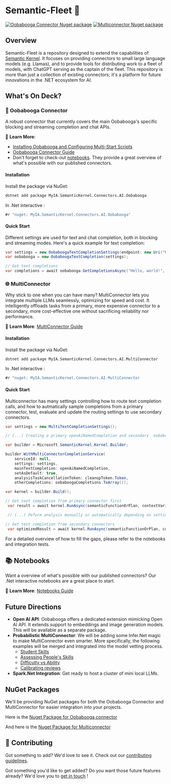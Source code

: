 ﻿# Semantic-Fleet 🚀

[![Oobabooga Connector Nuget package](https://img.shields.io/nuget/vpre/MyIA.SemanticKernel.Connectors.AI.Oobabooga?label=nuget%20Oobabooga%20Connector)](https://www.nuget.org/packages/MyIA.SemanticKernel.Connectors.AI.Oobabooga/)
[![Multiconnector Nuget package](https://img.shields.io/nuget/vpre/MyIA.SemanticKernel.Connectors.AI.MultiConnector?label=nuget%20MultiConnector)](https://www.nuget.org/packages/MyIA.SemanticKernel.Connectors.AI.MultiConnector/)

## Overview

Semantic-Fleet is a repository designed to extend the capabilities of [Semantic Kernel](https://github.com/microsoft/semantic-kernel). It focuses on providing connectors to small large language models (e.g. Llamas), and to provide tools for distributing work to a fleet of models, with ChatGPT serving as the captain of the fleet. This repository is more than just a collection of existing connectors; it's a platform for future innovations in the .NET ecosystem for AI.

## What's On Deck?

### 🤖 Oobabooga Connector

A robust connector that currently covers the main Oobabooga's specific blocking and streaming completion and chat APIs. 

📖 **Learn More**: 
- [Installing Oobabooga and Configuring Multi-Start Scripts](./docs/OOBABOOGA.md)
- [Oobabooga Connector Guide](./dotnet/src/Connectors/Connectors.AI.Oobabooga/README.md)
- Don't forget to check-out [notebooks](./dotnet/notebooks/README.md). They provide a great overview of what's possible with our published connectors.

#### Installation

Install the package via NuGet:

```bash
dotnet add package MyIA.SemanticKernel.Connectors.AI.Oobabooga
```

In .Net interactive :

```csharp
#r "nuget: MyIA.SemanticKernel.Connectors.AI.Oobabooga"
```


#### Quick Start

Different settings are used for text and chat completion, both in blocking and streaming modes. Here's a quick example for text completion:

```csharp
var settings = new OobaboogaTextCompletionSettings(endpoint: new Uri("http://localhost/"),  blockingPort: 5000, streamingPort: 5005);
var oobabooga = new OobaboogaTextCompletion(settings);

// Get text completions
var completions = await oobabooga.GetCompletionsAsync("Hello, world!", new OobaboogaCompletionRequestSettings());
```

### 🌐 MultiConnector
 
Why stick to one when you can have many? MultiConnector lets you integrate multiple LLMs seamlessly, optimizing for speed and cost. It intelligently offloads tasks from a primary, more expensive connector to a secondary, more cost-effective one without sacrificing reliability nor performance.

📖 **Learn More**: [MultiConnector Guide](./dotnet/src/IntegrationTests/Connectors/MultiConnector/README.md)

#### Installation

Install the package via NuGet:

```bash
dotnet add package MyIA.SemanticKernel.Connectors.AI.MultiConnector
```

In .Net interactive :

```csharp
#r "nuget: MyIA.SemanticKernel.Connectors.AI.MultiConnector
```

#### Quick Start

Multiconnector has many settings controlling how to route text completion calls, and how to autmatically sample completions from a primary connector, test, evaluate and update the routing settings to use secondary connectors.

```csharp
var settings = new MultiTextCompletionSettings();

// (...) Creating a primary openAiNamedCompletion and secondary  oobaboogaCompletions

var builder = Microsoft.SemanticKernel.Kernel.Builder;

builder.WithMultiConnectorCompletionService(
    serviceId: null,
    settings: settings,
    mainTextCompletion: openAiNamedCompletion,
    setAsDefault: true,
    analysisTaskCancellationToken: cleanupToken.Token,
    otherCompletions: oobaboogaCompletions.ToArray());

var kernel = builder.Build();

// Get text completion from primary connector first
 var result = await kernel.RunAsync(semanticFunctionOrPlan, contextVariables, cancellationToken: cleanupToken.Token).ConfigureAwait(false);

 // (...) Peform analysis manually or automatically depending on settings

// Get text completion from secondary connectors
 var optimizedResult = await kernel.RunAsync(semanticFunctionOrPlan, contextVariables, cancellationToken: cleanupToken.Token).ConfigureAwait(false);

```

For a detailed overview of how to fill the gaps, please refer to the notebooks and integration tests.


## 📚 Notebooks

Want a overview of what's possible with our published connectors? 
Our .Net interactive notebooks are a great place to start.

📖 **Learn More**: [Notebooks Guide](./dotnet/notebooks/README.md)

## Future Directions

- **Open AI API**: Oobabooga offers a dedicated extension mimicking Open AI API. It extends support to embeddings and image generation models. This will be available as a separate package.
- **Probabilistic MultiConnector**: We will be adding some Infer.Net magic to make MultiConnector even smarter. More specifically, the following examples will be merged and integrated into the model vetting process.
   - [Student Skills](https://dotnet.github.io/infer/userguide/Student%20skills.html)
   - [Assessing People's Skills](https://mbmlbook.com/LearningSkills.html)
   - [Difficulty vs Ability](https://dotnet.github.io/infer/userguide/Difficulty%20versus%20ability.html)
   - [Calibrating reviews](https://dotnet.github.io/infer/userguide/Calibrating%20reviews%20of%20conference%20submissions.html)  
- **Spark.Net Integration**: Get ready to host a cluster of mini local LLMs.

## NuGet Packages 

We'll be providing NuGet packages for both the Oobabooga Connector and MultiConnector for easier integration into your projects.

Here is the [Nuget Package for Oobabooga connector](https://www.nuget.org/packages/MyIA.SemanticKernel.Connectors.AI.Oobabooga/)

And here is the [Nuget Package for Multiconnector](https://www.nuget.org/packages/MyIA.SemanticKernel.Connectors.AI.Multiconnector/)


## 🤝 Contributing

Got something to add? We'd love to see it. Check out our [contributing guidelines](./CONTRIBUTING.md).

Got something you'd like to get added? Do you want those future features already? We'd love you to [get in touch](https://github.com/MyIntelligenceAgency) !
